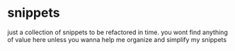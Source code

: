 # snippets
just a collection of snippets to be refactored in time. you wont find anything of value here unless you wanna help me organize and simplify my snippets
